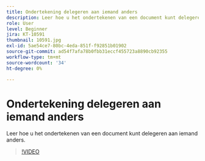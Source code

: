 ```yaml
---
title: Ondertekening delegeren aan iemand anders
description: Leer hoe u het ondertekenen van een document kunt delegeren aan iemand anders
role: User
level: Beginner
jira: KT-10591
thumbnail: 10591.jpg
exl-id: 5ae54ce7-80bc-4eda-851f-f92851b01902
source-git-commit: ad54f7afa78b0fbb31eccf455723a8890cb92355
workflow-type: tm+mt
source-wordcount: '34'
ht-degree: 0%

---
```


# Ondertekening delegeren aan iemand anders

Leer hoe u het ondertekenen van een document kunt delegeren aan iemand anders.

>[!VIDEO](https://video.tv.adobe.com/v/343856?quality=12&learn=on&hidetitle=true)
